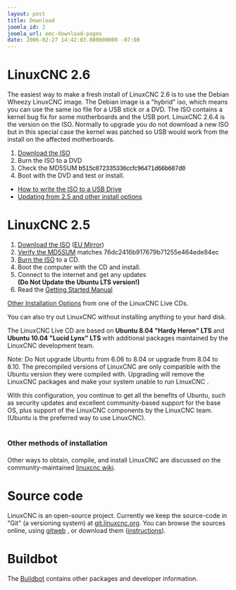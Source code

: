 ```yaml
---
layout: post
title: Download
joomla_id: 2
joomla_url: emc-download-pages
date: 2006-02-27 14:42:03.000000000 -07:00
---
```

<h1>LinuxCNC 2.6</h1>
<p>The easiest way to make a fresh install of LinuxCNC 2.6 is to use the Debian Wheezy LinuxCNC image. The Debian image is a "hybrid" iso, which means you can use the same iso file for a USB stick or a DVD. The ISO contains a kernel bug fix for some motherboards and the USB port. LinuxCNC 2.6.4 is the version on the ISO. Normally to upgrade you do not download a new ISO but in this special case the kernel was patched so USB would work from the install on the affected motherboards.</p>
<ol>
<li><a href="binary.hybrid.iso">Download the ISO</a></li>
<li>Burn the ISO to a DVD</li>
<li>Check the MD5SUM <span style="color: #000000; font-family: Arial, Helvetica, sans-serif; line-height: 15.996000289916992px;">b515c872335336ccfc96471d66b687d8</span></li>
<li>Boot with the DVD and test or install.</li>
</ol> 
<ul>
<li><a href="http://wiki.linuxcnc.org/cgi-bin/wiki.pl?Hybrid_Iso">How to write the ISO to a USB Drive</a></li>
<li><a href="http://wiki.linuxcnc.org/cgi-bin/wiki.pl?UpdatingTo2.6">Updating from 2.5 and other install options</a><a href="http://wiki.linuxcnc.org/cgi-bin/wiki.pl?UpdatingTo2.6"></a></li>
</ul>
<h1>LinuxCNC 2.5</h1>
<ol>
<li><a href="iso/ubuntu-10.04-linuxcnc3-i386.iso">Download the ISO</a> (<a href="http://dsplabs.upt.ro/~juve/emc/">EU Mirror</a>)</li>
<li><a href="docs/2.5/html/common/Getting_EMC.html#_burning_the_cd">Verify the MD5SUM</a> matches 76dc2416b917679b71255e464ede84ec</li>
<li><a href="docs/2.5/html/common/Getting_EMC.html#_burning_the_cd">Burn the ISO</a> to a CD.</li>
<li>Boot the computer with the CD and install.</li>
<li>Connect to the internet and get any updates <strong><br /> (Do Not Update the Ubuntu LTS version!)</strong></li>
<li>Read the <a href="docs/2.5/pdf/LinuxCNC_Getting_Started.pdf">Getting Started Manual</a></li>
</ol>
<p><a href="index.php?option=com_content&task=view&id=21&Itemid=4">Other Installation Options</a> from one of the LinuxCNC Live CDs.</p>
<p>You can also try out LinuxCNC without installing anything to your hard disk.</p>
<p>The LinuxCNC Live CD are based on <strong>Ubuntu 8.04 "Hardy Heron" LTS</strong> and <strong>Ubuntu 10.04 "Lucid Lynx" LTS </strong>with additional packages maintained by the LinuxCNC development team.</p>
<p>Note: Do Not upgrade Ubuntu from 6.06 to 8.04 or upgrade from 8.04 to 8.10. The precompiled versions of LinuxCNC are only compatible with the Ubuntu version they were compiled with. Upgrading will remove the LinuxCNC packages and make your system unable to run LinuxCNC .</p>
<p>With this configuration, you continue to get all the benefits of Ubuntu, such as security updates and excellent community-based support for the base OS, plus support of the LinuxCNC components by the LinuxCNC team. (Ubuntu is the preferred way to use LinuxCNC).</p>
<h1><span style="font-size: 16px; line-height: 1.3em;">Other methods of installation</span></h1>
<p>Other ways to obtain, compile, and install LinuxCNC are discussed on the community-maintained <a href="http://wiki.linuxcnc.org/cgi-bin/wiki.pl?Installing_LinuxCNC">linuxcnc wiki</a>.</p>
<h1>Source code</h1>
<p>LinuxCNC is an open-source project. Currently we keep the source-code in "Git" (a versioning system) at <a href="http://git.linuxcnc.org/">git.linuxcnc.org</a>. You can browse the sources online, using <a href="http://git.linuxcnc.org/gitweb?p=linuxcnc.git;a=summary">gitweb</a> , or download them (<a href="docs/html/code/Contributing-to-LinuxCNC.html" target="_blank">instructions</a>).</p>
<h1>Buildbot</h1>
<p>The <a href="http://buildbot.linuxcnc.org/">Buildbot</a> contains other packages and developer information.</p>
